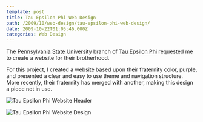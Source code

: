 ```yaml
---
template: post
title: Tau Epsilon Phi Web Design
path: /2009/10/web-design/tau-epsilon-phi-web-design/
date: 2009-10-22T01:05:46.000Z
categories: Web Design
---
```

The [Pennsylvania State University](http://www.psu.edu/) branch of [Tau Epsilon Phi](http://www.tephq.org/) requested me to create a website for their brotherhood.

For this project, I created a website based upon their fraternity color, purple, and presented a clear and easy to use theme and navigation structure. More recently, their fraternity has merged with another, making this design a piece not in use.

![Tau Epsilon Phi Website Header](http://cdn.colbyfayock.com/images/2009/tau-epsilon-phi-website-banner.jpg)

![Tau Epsilon Phi Website Design](http://cdn.colbyfayock.com/images/2009/tau-epsilon-phi-website-design.jpg)
